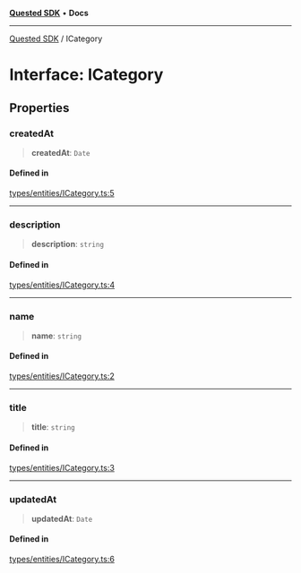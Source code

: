 [**Quested SDK**](../README.md) • **Docs**

***

[Quested SDK](../README.md) / ICategory

# Interface: ICategory

## Properties

### createdAt

> **createdAt**: `Date`

#### Defined in

[types/entities/ICategory.ts:5](https://github.com/Quested-io/QuestedSDK/blob/2e6c04e8f318a3592a251a7c2085060b87b2bc38/src/types/entities/ICategory.ts#L5)

***

### description

> **description**: `string`

#### Defined in

[types/entities/ICategory.ts:4](https://github.com/Quested-io/QuestedSDK/blob/2e6c04e8f318a3592a251a7c2085060b87b2bc38/src/types/entities/ICategory.ts#L4)

***

### name

> **name**: `string`

#### Defined in

[types/entities/ICategory.ts:2](https://github.com/Quested-io/QuestedSDK/blob/2e6c04e8f318a3592a251a7c2085060b87b2bc38/src/types/entities/ICategory.ts#L2)

***

### title

> **title**: `string`

#### Defined in

[types/entities/ICategory.ts:3](https://github.com/Quested-io/QuestedSDK/blob/2e6c04e8f318a3592a251a7c2085060b87b2bc38/src/types/entities/ICategory.ts#L3)

***

### updatedAt

> **updatedAt**: `Date`

#### Defined in

[types/entities/ICategory.ts:6](https://github.com/Quested-io/QuestedSDK/blob/2e6c04e8f318a3592a251a7c2085060b87b2bc38/src/types/entities/ICategory.ts#L6)
